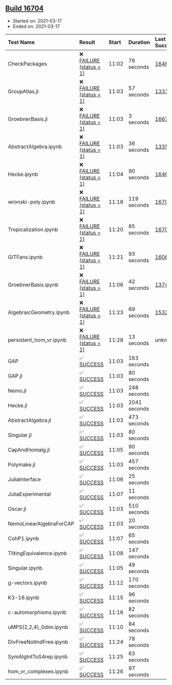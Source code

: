 ## [Build 16704](https://oscarci.mathematik.uni-kl.de/job/oscar/16704/)

* Started on: 2021-03-17
* Ended on: 2021-03-17

| Test Name    | Result | Start | Duration | Last Success | First Failure |
|:-------------|:-------|:------|:---------|:-------------|:--------------|
| CheckPackages | ❌ [FAILURE (status = 1)](https://oscarci.mathematik.uni-kl.de/job/oscar/16704/artifact/logs/build-16704/CheckPackages.log) | 11:02 | 76 seconds | [16463](https://oscarci.mathematik.uni-kl.de/job/oscar/16463/) | [16464](https://oscarci.mathematik.uni-kl.de/job/oscar/16464/) |
| GroupAtlas.jl | ❌ [FAILURE (status = 1)](https://oscarci.mathematik.uni-kl.de/job/oscar/16704/artifact/logs/build-16704/GroupAtlas.jl.log) | 11:03 | 57 seconds | [13311](https://oscarci.mathematik.uni-kl.de/job/oscar/13311/) | [13312](https://oscarci.mathematik.uni-kl.de/job/oscar/13312/) |
| GroebnerBasis.jl | ❌ [FAILURE (status = 1)](https://oscarci.mathematik.uni-kl.de/job/oscar/16704/artifact/logs/build-16704/GroebnerBasis.jl.log) | 11:03 | 3 seconds | [16676](https://oscarci.mathematik.uni-kl.de/job/oscar/16676/) | [16677](https://oscarci.mathematik.uni-kl.de/job/oscar/16677/) |
| AbstractAlgebra.ipynb | ❌ [FAILURE (status = 1)](https://oscarci.mathematik.uni-kl.de/job/oscar/16704/artifact/logs/build-16704/AbstractAlgebra.ipynb.log) | 11:03 | 36 seconds | [13355](https://oscarci.mathematik.uni-kl.de/job/oscar/13355/) | [13356](https://oscarci.mathematik.uni-kl.de/job/oscar/13356/) |
| Hecke.ipynb | ❌ [FAILURE (status = 1)](https://oscarci.mathematik.uni-kl.de/job/oscar/16704/artifact/logs/build-16704/Hecke.ipynb.log) | 11:04 | 90 seconds | [16463](https://oscarci.mathematik.uni-kl.de/job/oscar/16463/) | [16464](https://oscarci.mathematik.uni-kl.de/job/oscar/16464/) |
| wronski-poly.ipynb | ❌ [FAILURE (status = 1)](https://oscarci.mathematik.uni-kl.de/job/oscar/16704/artifact/logs/build-16704/wronski-poly.ipynb.log) | 11:18 | 119 seconds | [16702](https://oscarci.mathematik.uni-kl.de/job/oscar/16702/) | [16703](https://oscarci.mathematik.uni-kl.de/job/oscar/16703/) |
| Tropicalization.ipynb | ❌ [FAILURE (status = 1)](https://oscarci.mathematik.uni-kl.de/job/oscar/16704/artifact/logs/build-16704/Tropicalization.ipynb.log) | 11:20 | 85 seconds | [16703](https://oscarci.mathematik.uni-kl.de/job/oscar/16703/) | [16704](https://oscarci.mathematik.uni-kl.de/job/oscar/16704/) |
| GITFans.ipynb | ❌ [FAILURE (status = 1)](https://oscarci.mathematik.uni-kl.de/job/oscar/16704/artifact/logs/build-16704/GITFans.ipynb.log) | 11:21 | 93 seconds | [16068](https://oscarci.mathematik.uni-kl.de/job/oscar/16068/) | [16069](https://oscarci.mathematik.uni-kl.de/job/oscar/16069/) |
| GroebnerBasis.ipynb | ❌ [FAILURE (status = 1)](https://oscarci.mathematik.uni-kl.de/job/oscar/16704/artifact/logs/build-16704/GroebnerBasis.ipynb.log) | 11:06 | 42 seconds | [13748](https://oscarci.mathematik.uni-kl.de/job/oscar/13748/) | [13749](https://oscarci.mathematik.uni-kl.de/job/oscar/13749/) |
| AlgebraicGeometry.ipynb | ❌ [FAILURE (status = 1)](https://oscarci.mathematik.uni-kl.de/job/oscar/16704/artifact/logs/build-16704/AlgebraicGeometry.ipynb.log) | 11:23 | 69 seconds | [15322](https://oscarci.mathematik.uni-kl.de/job/oscar/15322/) | [15323](https://oscarci.mathematik.uni-kl.de/job/oscar/15323/) |
| persistent_hom_vr.ipynb | ❌ [FAILURE (status = 1)](https://oscarci.mathematik.uni-kl.de/job/oscar/16704/artifact/logs/build-16704/persistent_hom_vr.ipynb.log) | 11:28 | 13 seconds | unknown | unknown |
| GAP | ✅ [SUCCESS](https://oscarci.mathematik.uni-kl.de/job/oscar/16704/artifact/logs/build-16704/GAP.log) | 11:03 | 163 seconds |  |  |
| GAP.jl | ✅ [SUCCESS](https://oscarci.mathematik.uni-kl.de/job/oscar/16704/artifact/logs/build-16704/GAP.jl.log) | 11:03 | 80 seconds |  |  |
| Nemo.jl | ✅ [SUCCESS](https://oscarci.mathematik.uni-kl.de/job/oscar/16704/artifact/logs/build-16704/Nemo.jl.log) | 11:03 | 248 seconds |  |  |
| Hecke.jl | ✅ [SUCCESS](https://oscarci.mathematik.uni-kl.de/job/oscar/16704/artifact/logs/build-16704/Hecke.jl.log) | 11:03 | 2041 seconds |  |  |
| AbstractAlgebra.jl | ✅ [SUCCESS](https://oscarci.mathematik.uni-kl.de/job/oscar/16704/artifact/logs/build-16704/AbstractAlgebra.jl.log) | 11:03 | 473 seconds |  |  |
| Singular.jl | ✅ [SUCCESS](https://oscarci.mathematik.uni-kl.de/job/oscar/16704/artifact/logs/build-16704/Singular.jl.log) | 11:03 | 80 seconds |  |  |
| CapAndHomalg.jl | ✅ [SUCCESS](https://oscarci.mathematik.uni-kl.de/job/oscar/16704/artifact/logs/build-16704/CapAndHomalg.jl.log) | 11:05 | 90 seconds |  |  |
| Polymake.jl | ✅ [SUCCESS](https://oscarci.mathematik.uni-kl.de/job/oscar/16704/artifact/logs/build-16704/Polymake.jl.log) | 11:03 | 457 seconds |  |  |
| JuliaInterface | ✅ [SUCCESS](https://oscarci.mathematik.uni-kl.de/job/oscar/16704/artifact/logs/build-16704/JuliaInterface.log) | 11:06 | 25 seconds |  |  |
| JuliaExperimental | ✅ [SUCCESS](https://oscarci.mathematik.uni-kl.de/job/oscar/16704/artifact/logs/build-16704/JuliaExperimental.log) | 11:07 | 11 seconds |  |  |
| Oscar.jl | ✅ [SUCCESS](https://oscarci.mathematik.uni-kl.de/job/oscar/16704/artifact/logs/build-16704/Oscar.jl.log) | 11:03 | 510 seconds |  |  |
| NemoLinearAlgebraForCAP | ✅ [SUCCESS](https://oscarci.mathematik.uni-kl.de/job/oscar/16704/artifact/logs/build-16704/NemoLinearAlgebraForCAP.log) | 11:03 | 20 seconds |  |  |
| CohP1.ipynb | ✅ [SUCCESS](https://oscarci.mathematik.uni-kl.de/job/oscar/16704/artifact/logs/build-16704/CohP1.ipynb.log) | 11:07 | 65 seconds |  |  |
| TiltingEquivalence.ipynb | ✅ [SUCCESS](https://oscarci.mathematik.uni-kl.de/job/oscar/16704/artifact/logs/build-16704/TiltingEquivalence.ipynb.log) | 11:08 | 147 seconds |  |  |
| Singular.ipynb | ✅ [SUCCESS](https://oscarci.mathematik.uni-kl.de/job/oscar/16704/artifact/logs/build-16704/Singular.ipynb.log) | 11:05 | 49 seconds |  |  |
| g-vectors.ipynb | ✅ [SUCCESS](https://oscarci.mathematik.uni-kl.de/job/oscar/16704/artifact/logs/build-16704/g-vectors.ipynb.log) | 11:12 | 170 seconds |  |  |
| K3-16.ipynb | ✅ [SUCCESS](https://oscarci.mathematik.uni-kl.de/job/oscar/16704/artifact/logs/build-16704/K3-16.ipynb.log) | 11:15 | 96 seconds |  |  |
| c-automorphisms.ipynb | ✅ [SUCCESS](https://oscarci.mathematik.uni-kl.de/job/oscar/16704/artifact/logs/build-16704/c-automorphisms.ipynb.log) | 11:16 | 82 seconds |  |  |
| uMPS(2,2,4)_0dim.ipynb | ✅ [SUCCESS](https://oscarci.mathematik.uni-kl.de/job/oscar/16704/artifact/logs/build-16704/uMPS-2-2-4-_0dim.ipynb.log) | 11:10 | 84 seconds |  |  |
| DivFreeNotIndFree.ipynb | ✅ [SUCCESS](https://oscarci.mathematik.uni-kl.de/job/oscar/16704/artifact/logs/build-16704/DivFreeNotIndFree.ipynb.log) | 11:24 | 78 seconds |  |  |
| SymAlgIntToS4rep.ipynb | ✅ [SUCCESS](https://oscarci.mathematik.uni-kl.de/job/oscar/16704/artifact/logs/build-16704/SymAlgIntToS4rep.ipynb.log) | 11:25 | 63 seconds |  |  |
| hom_vr_complexes.ipynb | ✅ [SUCCESS](https://oscarci.mathematik.uni-kl.de/job/oscar/16704/artifact/logs/build-16704/hom_vr_complexes.ipynb.log) | 11:26 | 97 seconds |  |  |
